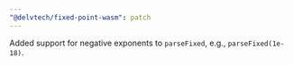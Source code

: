 ```yaml
---
"@delvtech/fixed-point-wasm": patch
---
```


Added support for negative exponents to `parseFixed`, e.g., `parseFixed(1e-18)`.
